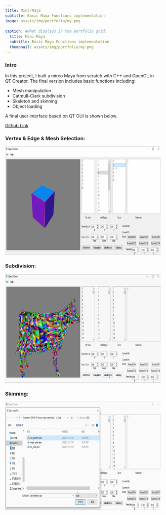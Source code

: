```yaml
---
title: Mini-Maya
subtitle: Basic Maya Functions implementation
image: assets/img/portfolio/my.png

caption: #what displays in the portfolio grid:
  title: Mini-Maya
  subtitle: Basic Maya Functions implementation
  thumbnail: assets/img/portfolio/my.png
---
```


### Intro

In this project, I built a mirco Maya from scratch with C++ and OpenGL in QT Creator. The final version includes basic functions including:

* Mesh manipulation
* Catmull-Clark subdivision
* Skeleton and skinning
* Object loading

A final user interface based on QT GUI is shown below. 

[Github Link](https://github.com/CaballoMa/Mini-Maya)

### Vertex & Edge & Mesh Selection:

<p align="center">
  <img width="750" height="350" src="../assets/img/portfolio/my2.gif" alt="my">
</p>

### Subdivision:

<p align="center">
  <img width="750" height="350" src="../assets/img/portfolio/my1.gif" alt="my">
</p>

### Skinning:

<p align="center">
  <img width="750" height="350" src="../assets/img/portfolio/my3.gif" alt="my">
</p>
